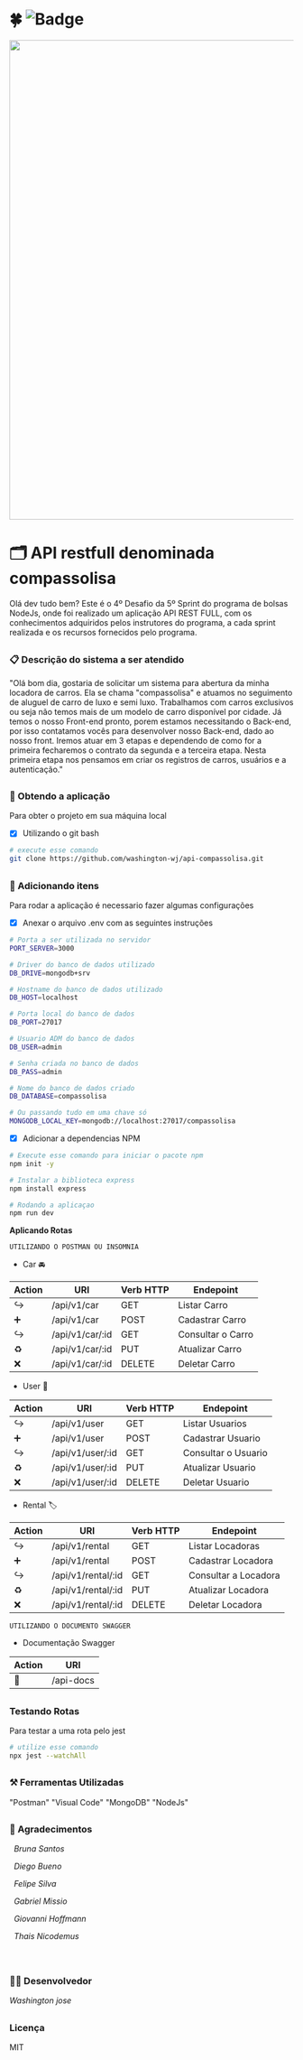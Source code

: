 # :four_leaf_clover: ![Badge](https://img.shields.io/static/v1?label=status&message=em%20desenvolvimento&color=yellow&style=flat&logo=GITHUB)

<div align="center">
<img src="https://user-images.githubusercontent.com/75760299/153065419-179f58f9-7f14-4e89-ad7f-5f2f61db93fc.jpg" width="850px"/>
</div> 

# :card_index_dividers: API restfull denominada compassolisa 
Olá dev tudo bem? Este é o 4º Desafio da 5º Sprint do programa de bolsas NodeJs, onde foi realizado um aplicação API REST FULL, com os conhecimentos adquiridos pelos instrutores do programa, a cada sprint realizada e os recursos fornecidos pelo programa.  

##

### :clipboard: Descrição do sistema a ser atendido
"Olá bom dia, gostaria de solicitar um sistema para abertura da minha locadora de carros. Ela se chama "compassolisa" e
atuamos no seguimento de aluguel de carro de luxo e semi luxo. Trabalhamos com carros exclusivos ou seja não temos mais de
um modelo de carro disponível por cidade. Já temos o nosso Front-end pronto, porem estamos
necessitando o Back-end, por isso contatamos vocês para desenvolver nosso Back-end, dado ao nosso front.
Iremos atuar em 3 etapas e dependendo de como for a primeira fecharemos o contrato da segunda e a terceira etapa.
Nesta primeira etapa nos pensamos em criar os registros de carros, usuários e a autenticação."

##

###  :link: Obtendo a aplicação
Para obter o projeto em sua máquina local
- [x] Utilizando o git bash
```bash
# execute esse comando
git clone https://github.com/washington-wj/api-compassolisa.git
```

##

### :round_pushpin: Adicionando itens
Para rodar a aplicação é necessario fazer algumas configurações
- [x] Anexar o arquivo .env com as seguintes instruções

```bash
# Porta a ser utilizada no servidor
PORT_SERVER=3000

# Driver do banco de dados utilizado
DB_DRIVE=mongodb+srv

# Hostname do banco de dados utilizado
DB_HOST=localhost

# Porta local do banco de dados
DB_PORT=27017

# Usuario ADM do banco de dados
DB_USER=admin

# Senha criada no banco de dados
DB_PASS=admin

# Nome do banco de dados criado
DB_DATABASE=compassolisa

# Ou passando tudo em uma chave só
MONGODB_LOCAL_KEY=mongodb://localhost:27017/compassolisa
```

- [X] Adicionar a dependencias NPM

```bash
# Execute esse comando para iniciar o pacote npm
npm init -y

# Instalar a biblioteca express
npm install express

# Rodando a aplicaçao
npm run dev
```

**Aplicando Rotas**

`UTILIZANDO O POSTMAN OU INSOMNIA`

- Car  :oncoming_automobile:

| Action           | URI             | Verb HTTP  | Endepoint         |
| -----------------| --------------  | ---------- | ----------------- |
|:arrow_right_hook:|/api/v1/car      |    GET     | Listar Carro      |
|:heavy_plus_sign: |/api/v1/car      |    POST    | Cadastrar Carro   |
|:arrow_right_hook:|/api/v1/car/:id  |    GET     | Consultar o Carro |
| :recycle:        |/api/v1/car/:id  |    PUT     | Atualizar Carro   |
|   :x:            |/api/v1/car/:id  |    DELETE  | Deletar Carro     |

- User  :busts_in_silhouette:	

| Action           | URI             | Verb HTTP  | Endepoint           |
| ---------------- | --------------- | ---------- | ------------------- |
|:arrow_right_hook:|/api/v1/user     |    GET     | Listar Usuarios     |
|:heavy_plus_sign: |/api/v1/user     |    POST    | Cadastrar Usuario   |
|:arrow_right_hook:|/api/v1/user/:id |    GET     | Consultar o Usuario |
| :recycle:        |/api/v1/user/:id |    PUT     | Atualizar Usuario   |
|   :x:            |/api/v1/user/:id |    DELETE  | Deletar Usuario     |

- Rental  :label:

| Action           | URI               | Verb HTTP  | Endepoint            |
| ---------------- | ----------------- | ---------- | -------------------- |
|:arrow_right_hook:|/api/v1/rental     |    GET     | Listar Locadoras     |
|:heavy_plus_sign: |/api/v1/rental     |    POST    | Cadastrar Locadora   |
|:arrow_right_hook:|/api/v1/rental/:id |    GET     | Consultar a Locadora |
| :recycle:        |/api/v1/rental/:id |    PUT     | Atualizar Locadora   |
|   :x:            |/api/v1/rental/:id |    DELETE  | Deletar Locadora     |

`UTILIZANDO O DOCUMENTO SWAGGER`

- Documentação Swagger

Action        | URI                |
------------- | ------------------ |
:file_folder: | /api-docs          |

##

### Testando Rotas
Para testar a uma rota pelo jest
```bash
# utilize esse comando
npx jest --watchAll

```

##

### :hammer_and_pick: Ferramentas Utilizadas
"Postman"
"Visual Code"
"MongoDB"
"NodeJs"

##

### :clinking_glasses: Agradecimentos
&nbsp;
*Bruna Santos*

&nbsp;
*Diego Bueno*

&nbsp;
*Felipe Silva*

&nbsp;
*Gabriel Missio*

&nbsp;
*Giovanni Hoffmann*

&nbsp;
*Thais Nicodemus*

&nbsp;

##

### :man_technologist: Desenvolvedor
*Washington jose*

##

### Licença
MIT